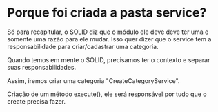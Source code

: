 # Porque foi criada a pasta service?
Só para recapitular, o SOLID diz que o módulo ele deve deve ter uma e somente uma razão para ele mudar.
Isso quer dizer que o service tem a responsabilidade para criar/cadastrar uma categoria.

Quando temos em mente o SOLID, precisamos ter o contexto e separar suas responsabilidades.

Assim, iremos criar uma categoria "CreateCategoryService".

Criação de um método execute(), ele será responsável por tudo que o create precisa fazer.

